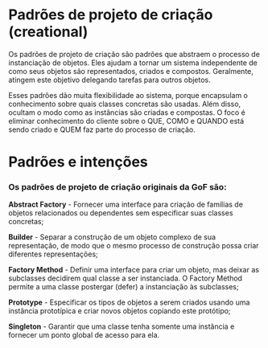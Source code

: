 # Padrões de projeto de criação (creational)
Os padrões de projeto de criação são padrões que abstraem o processo de instanciação de objetos. Eles ajudam a tornar um sistema independente de como seus objetos são representados, criados e compostos. Geralmente, atingem este objetivo delegando tarefas para outros objetos.

Esses padrões dão muita flexibilidade ao sistema, porque encapsulam o conhecimento sobre quais classes concretas são usadas. Além disso, ocultam o modo como as instâncias são criadas e compostas. O foco é eliminar conhecimento do cliente sobre o QUE, COMO e QUANDO está sendo criado e QUEM faz parte do processo de criação.

# Padrões e intenções
### Os padrões de projeto de criação originais da GoF são:

**Abstract Factory** - Fornecer uma interface para criação de famílias de objetos relacionados ou dependentes sem especificar suas classes concretas;

**Builder** - Separar a construção de um objeto complexo de sua representação, de modo que o mesmo processo de construção possa criar diferentes representações;

**Factory Method** - Definir uma interface para criar um objeto, mas deixar as subclasses decidirem qual classe a ser instanciada. O Factory Method permite a uma classe postergar (defer) a instanciação às subclasses;

**Prototype** - Especificar os tipos de objetos a serem criados usando uma instância prototípica e criar novos objetos copiando este protótipo;

**Singleton** - Garantir que uma classe tenha somente uma instância e fornecer um ponto global de acesso para ela.